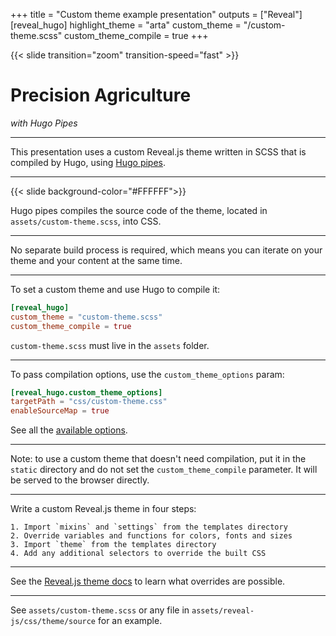 +++
title = "Custom theme example presentation"
outputs = ["Reveal"]
[reveal_hugo]
highlight_theme = "arta"
custom_theme = "/custom-theme.scss"
custom_theme_compile = true
+++

{{< slide transition="zoom" transition-speed="fast" >}}
# Precision Agriculture
*with Hugo Pipes*

---
This presentation uses a custom Reveal.js theme written in SCSS that is compiled by Hugo, using [Hugo pipes](https://gohugo.io/hugo-pipes/).

---
{{< slide background-color="#FFFFFF">}}

Hugo pipes compiles the source code of the theme, located in `assets/custom-theme.scss`, into CSS.

---

No separate build process is required, which means you can iterate on your theme and your content at the same time.

---

To set a custom theme and use Hugo to compile it:

```toml
[reveal_hugo]
custom_theme = "custom-theme.scss"
custom_theme_compile = true
```

`custom-theme.scss` must live in the `assets` folder.

---

To pass compilation options, use the `custom_theme_options` param:

```toml
[reveal_hugo.custom_theme_options]
targetPath = "css/custom-theme.css"
enableSourceMap = true
```

See all the [available options](https://gohugo.io/hugo-pipes/scss-sass/#options).

---

Note: to use a custom theme that doesn't need compilation, put it in the `static` directory and do not set the `custom_theme_compile` parameter. It will be served to the browser directly.

---

Write a custom Reveal.js theme in four steps:

```text
1. Import `mixins` and `settings` from the templates directory
2. Override variables and functions for colors, fonts and sizes
3. Import `theme` from the templates directory
4. Add any additional selectors to override the built CSS
```

---

See the [Reveal.js theme docs](https://github.com/hakimel/reveal.js/blob/master/css/theme/README.md) to learn what overrides are possible.

---

See `assets/custom-theme.scss` or any file in `assets/reveal-js/css/theme/source` for an example.
